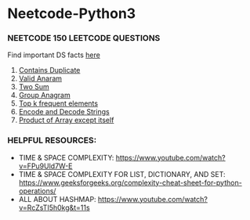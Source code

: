 # Neetcode-Python3

### NEETCODE 150 LEETCODE QUESTIONS

Find important DS facts [here](important_data_structure_facts.md)

1. [Contains Duplicate](Day-01/contains_duplicate.py)
2. [Valid Anaram](Day-01/valid_anagram.py)
3. [Two Sum](Day-02/two_sum.py)
4. [Group Anagram](Day-02/group_anagram.py)
5. [Top k frequent elements](Day-03/Top_k_frequent_elements.py)
6. [Encode and Decode Strings](Day-04/encode_decode_strings.py)
7. [Product of Array except itself](Day-04/product_of_array_except_itself.py)


### HELPFUL RESOURCES:
- TIME & SPACE COMPLEXITY: https://www.youtube.com/watch?v=FPu9Uld7W-E
- TIME & SPACE COMPLEXITY FOR LIST, DICTIONARY, AND SET: https://www.geeksforgeeks.org/complexity-cheat-sheet-for-python-operations/
- ALL ABOUT HASHMAP: https://www.youtube.com/watch?v=RcZsTI5h0kg&t=11s